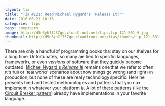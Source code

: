 ```yaml
---
layout: tip
title: "Tip #121: Read Michael Nygard's 'Release It!'"
date: 2016-06-21 10:15
categories: tips
tags: computers
image: http://d5e3yh7f757go.cloudfront.net/tips/tip-121-501-9.jpg
thumbnail: http://d5e3yh7f757go.cloudfront.net/tips/thumbs/tip-121-501-9.jpg
---
```

There are only a handful of programming books that stay on our shelves for a long time. Unfortunately, so many are tied to specific languages, frameworks, or even _versions_ of software that they quickly become outdated. [Michael Nygard's _Release It!_](http://amzn.to/28KgFlu) remains one that we refer to often. It's full of 'real world' scenarios about how things go wrong (and right) in production, but none of these are really technology specific. Here he presents tried and tested methodologies and patterns that you can implement in whatever your platform is. A lot of these patterns (like the [Circuit Breaker pattern](http://martinfowler.com/bliki/CircuitBreaker.html)) already have implementations in your favorite language.